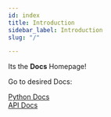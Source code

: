 ```yaml
---
id: index
title: Introduction
sidebar_label: Introduction
slug: "/"

---
```

Its the **Docs** Homepage!

Go to desired Docs:

[Python Docs](/docs/python)  
[API Docs](/docs/api)
